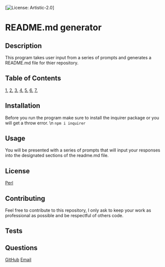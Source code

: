 
[![License: Artistic-2.0](https://img.shields.io/badge/License-Perl-0298c3.svg)]   
# README.md generator

## Description

This program takes user input from a series of prompts and generates a README.md file for thier repository. 

## Table of Contents

[1.](#Description)
[2.](#Installation)
[3.](#Usage)
[4.](#License)
[5.](#Contributing)
[6.](#Tests)
[7.](#Questions)

## Installation

Before you  run the program make sure to install the inquirer package or you will get a throw error. \n ``` npm i inquirer ``` 

## Usage

You will be presented with a series of prompts that  will input your responses into the designated sections of the readme.md file.

## License

[Perl](https://opensource.org/licenses/Artistic-2.0)

## Contributing

Feel free to contribute to this repository, I only ask to keep your work as professional as possible and be respectful of others code.

## Tests

## Questions

[GitHub](https://github.com/avbillie)
[Email](anthonybilliejr2021@gmail.com)
            
